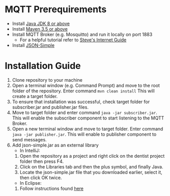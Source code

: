 # MQTT Prerequirements
* Install [Java JDK 8 or above](https://www.oracle.com/java/technologies/javase/javase-jdk8-downloads.html)
* Install [Maven 3.5 or above](https://maven.apache.org/download.cgi)
* Install MQTT Broker (e.g. Mosquitto) and run it locally on port 1883
   * For a helpful tutorial refer to [Steve's Internet Guide](http://www.steves-internet-guide.com/install-mosquitto-broker/)
* Install [JSON-Simple](http://www.java2s.com/Code/Jar/j/Downloadjsonsimple11jar.htm)

# Installation Guide
1. Clone repository to your machine
2. Open a terminal window (e.g. Command Prompt) and move to the root folder of the repository. Enter command `mvn clean install` This will create a target folder.
3. To ensure that installation was successful, check target folder for subscriber.jar and publisher.jar files.
4. Move to target folder and enter command `java -jar subscriber.jar`. This will enable the subscriber component to start listening to the MQTT Broker.
5. Open a new terminal window and move to target folder. Enter command `java -jar publisher.jar`. This will enable to publisher component to send messages.
6. Add json-simple.jar as an external library
    * In IntelliJ:
     1. Open the repository as a project and right click on the dentist project folder then press F4.
     2. Click on the Libraries tab and then the plus symbol, and finally Java.
     3. Locate the json-simple.jar file that you downloaded earlier, select it, then click OK twice.
    * In Eclipse:
     1. Follow instructions found [here](https://stackoverflow.com/questions/8997598/importing-json-into-an-eclipse-project/8997703#8997703) 





